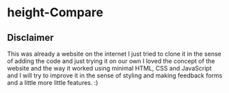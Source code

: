 # height-Compare 

## Disclaimer 
This was already a website on the internet I just tried to clone it in the sense of adding the code and just trying it on our own 
I loved the concept of the website and the way it worked using minimal HTML, CSS and JavaScript and I will try to improve 
it in the sense of styling and making feedback forms and a little more little features. :)
